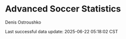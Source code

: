 # Advanced Soccer Statistics
Denis Ostroushko

<!-- gfm -->

Last successful data update: 2025-06-22 05:18:02 CST
